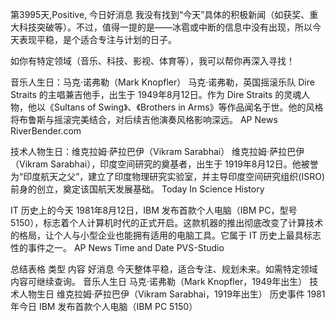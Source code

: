 第3995天,Positive, 今日好消息
我没有找到“今天”具体的积极新闻（如获奖、重大科技突破等）。不过，值得一提的是——冰雹或中断的信息中没有出现，所以今天表现平稳，是个适合专注与计划的日子。

如你有特定领域（音乐、科技、影视、体育等），我可以帮你再深入寻找！

音乐人生日：马克·诺弗勒（Mark Knopfler）
马克·诺弗勒，英国摇滚乐队 Dire Straits 的主唱兼吉他手，出生于 1949年8月12日。作为 Dire Straits 的灵魂人物，他以《Sultans of Swing》、《Brothers in Arms》等作品闻名于世。他的风格将布鲁斯与摇滚完美结合，对后续吉他演奏风格影响深远。
AP News
RiverBender.com

技术人物生日：维克拉姆·萨拉巴伊（Vikram Sarabhai）
维克拉姆·萨拉巴伊（Vikram Sarabhai），印度空间研究的奠基者，出生于 1919年8月12日。他被誉为“印度航天之父”，建立了印度物理研究实验室，并主导印度空间研究组织(ISRO)前身的创立，奠定该国航天发展基础。
Today In Science History

IT 历史上的今天
1981年8月12日，IBM 发布首款个人电脑（IBM PC，型号 5150），标志着个人计算机时代的正式开启。这款机器的推出彻底改变了计算技术的格局，让个人与小型企业也能拥有适用的电脑工具。它属于 IT 历史上最具标志性的事件之一。
AP News
Time and Date
PVS-Studio

总结表格
类型	内容
好消息	今天整体平稳，适合专注、规划未来。如需特定领域内容可继续查询。
音乐人生日	马克·诺弗勒（Mark Knopfler，1949年出生）
技术人物生日	维克拉姆·萨拉巴伊（Vikram Sarabhai，1919年出生）
历史事件	1981年今日 IBM 发布首款个人电脑（IBM PC 5150）